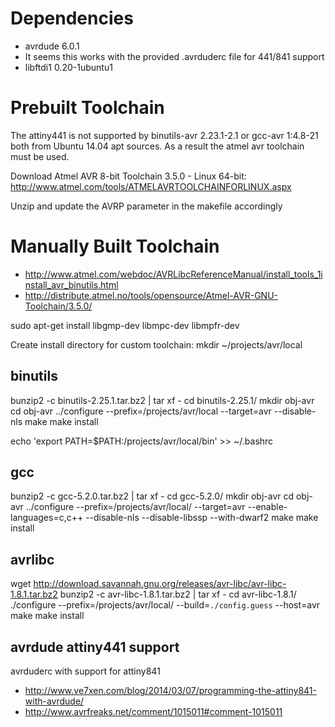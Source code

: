 
# Dependencies
 - avrdude 6.0.1
  - It seems this works with the provided .avrduderc file for 441/841 support
 - libftdi1 0.20-1ubuntu1

# Prebuilt Toolchain

The attiny441 is not supported by binutils-avr 2.23.1-2.1 or gcc-avr 1:4.8-21
both from Ubuntu 14.04 apt sources.  As a result the atmel avr toolchain must
be used.

Download Atmel AVR 8-bit Toolchain 3.5.0 - Linux 64-bit:
http://www.atmel.com/tools/ATMELAVRTOOLCHAINFORLINUX.aspx

Unzip and update the AVRP parameter in the makefile accordingly


# Manually Built Toolchain
 * http://www.atmel.com/webdoc/AVRLibcReferenceManual/install_tools_1install_avr_binutils.html
 * http://distribute.atmel.no/tools/opensource/Atmel-AVR-GNU-Toolchain/3.5.0/

sudo apt-get install libgmp-dev libmpc-dev libmpfr-dev

Create install directory for custom toolchain:
mkdir ~/projects/avr/local

## binutils
bunzip2 -c binutils-2.25.1.tar.bz2  | tar xf -
cd binutils-2.25.1/
mkdir obj-avr
cd obj-avr
../configure --prefix=<PREFIX>/projects/avr/local --target=avr --disable-nls
make
make install

echo 'export PATH=$PATH:<PREFIX>/projects/avr/local/bin' >> ~/.bashrc

## gcc
bunzip2 -c gcc-5.2.0.tar.bz2 | tar xf -
cd gcc-5.2.0/
mkdir obj-avr
cd obj-avr
../configure --prefix=<PREFIX>/projects/avr/local/ --target=avr --enable-languages=c,c++  --disable-nls --disable-libssp --with-dwarf2
make
make install


## avrlibc
wget http://download.savannah.gnu.org/releases/avr-libc/avr-libc-1.8.1.tar.bz2
bunzip2 -c avr-libc-1.8.1.tar.bz2 | tar xf -
cd avr-libc-1.8.1/
./configure --prefix=<PREFIX>/projects/avr/local/ --build=`./config.guess` --host=avr
make
make install



## avrdude attiny441 support
avrduderc with support for attiny841
 - http://www.ve7xen.com/blog/2014/03/07/programming-the-attiny841-with-avrdude/
 - http://www.avrfreaks.net/comment/1015011#comment-1015011


